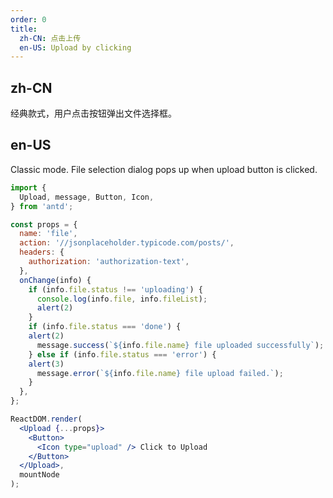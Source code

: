 ```yaml
---
order: 0
title:
  zh-CN: 点击上传
  en-US: Upload by clicking
---
```


## zh-CN

经典款式，用户点击按钮弹出文件选择框。

## en-US

Classic mode. File selection dialog pops up when upload button is clicked.

````jsx
import {
  Upload, message, Button, Icon,
} from 'antd';

const props = {
  name: 'file',
  action: '//jsonplaceholder.typicode.com/posts/',
  headers: {
    authorization: 'authorization-text',
  },
  onChange(info) {
    if (info.file.status !== 'uploading') {
      console.log(info.file, info.fileList);
      alert(2)
    }
    if (info.file.status === 'done') {
    alert(2)
      message.success(`${info.file.name} file uploaded successfully`);
    } else if (info.file.status === 'error') {
    alert(3)
      message.error(`${info.file.name} file upload failed.`);
    }
  },
};

ReactDOM.render(
  <Upload {...props}>
    <Button>
      <Icon type="upload" /> Click to Upload
    </Button>
  </Upload>,
  mountNode
);
````
